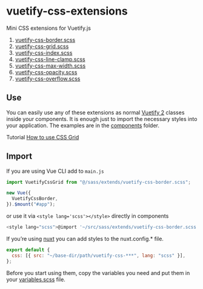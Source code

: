 # vuetify-css-extensions

Mini CSS extensions for Vuetify.js

1. [vuetify-css-border.scss][border]
2. [vuetify-css-grid.scss][grid]
3. [vuetify-css-index.scss][index]
4. [vuetify-css-line-clamp.scss][line-clamp]
5. [vuetify-css-max-width.scss][max-width]
6. [vuetify-css-opacity.scss][opacity]
7. [vuetify-css-overflow.scss][overflow]

## Use

You can easily use any of these extensions as normal [Vuetify 2][vuetify] classes inside your components. It is enough just to import the necessary styles into your application. The examples are in the [components][examples] folder.

Tutorial [How to use CSS Grid][how-to-use-grid]

## Import

If you are using Vue CLI add to `main.js`

```js
import VuetifyCssGrid from "@/sass/extends/vuetify-css-border.scss";

new Vue({
  VuetifyCssBorder,
}).$mount("#app");
```

or use it via `<style lang='scss'></style>` directly in components

```js
<style lang="scss">@import '~/src/sass/extends/vuetify-css-border.scss';</style>
```

If you’re using [nuxt] you can add styles to the nuxt.config.\* file.

```js
export default {
  css: [{ src: "~/base-dir/path/vuetify-css-***", lang: "scss" }],
};
```

Before you start using them, copy the variables you need and put them in your [variables.scss][variables] file.

[vuetify]: https://github.com/vuetifyjs/vuetify
[nuxt]: https://github.com/nuxt/nuxt.js
[variables]: https://github.com/andrejsharapov/vuetify-css-extensions/blob/master/src/sass/variables.scss
[border]: https://github.com/andrejsharapov/vuetify-css-extensions/tree/master/src/sass/extends/vuetify-css-border.scss
[grid]: https://github.com/andrejsharapov/vuetify-css-extensions/tree/master/src/sass/extends/vuetify-css-grid.scss
[index]: https://github.com/andrejsharapov/vuetify-css-extensions/tree/master/src/sass/extends/vuetify-css-index.scss
[line-clamp]: https://github.com/andrejsharapov/vuetify-css-extensions/tree/master/src/sass/extends/vuetify-css-line-clamp.scss
[max-width]: https://github.com/andrejsharapov/vuetify-css-extensions/tree/master/src/sass/extends/vuetify-css-max-width.scss
[opacity]: https://github.com/andrejsharapov/vuetify-css-extensions/tree/master/src/sass/extends/vuetify-css-opacity.scss
[overflow]: https://github.com/andrejsharapov/vuetify-css-extensions/tree/master/src/sass/extends/vuetify-css-overflow.scss
[how-to-use-grid]: https://dev.to/andrejsharapov/vuetify-use-css-grid-classes-17nl
[examples]: https://github.com/andrejsharapov/vuetify-css-extensions/tree/master/src/components
